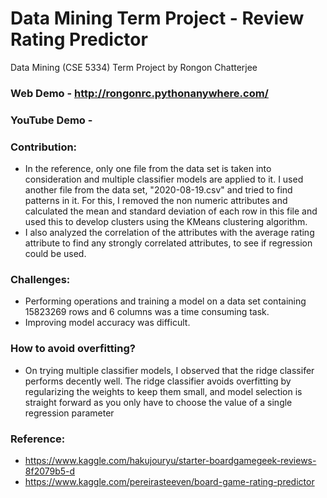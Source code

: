 # Data Mining Term Project - Review Rating Predictor
Data Mining (CSE 5334) Term Project by Rongon Chatterjee
### Web Demo - http://rongonrc.pythonanywhere.com/
### YouTube Demo - 
### Contribution:
* In the reference, only one file from the data set is taken into consideration and multiple classifier models are applied to it. I used another file from the data set, "2020-08-19.csv" and tried to find patterns in it. For this, I removed the non numeric attributes and calculated the mean and standard deviation of each row in this file and used this to  develop clusters using the KMeans clustering algorithm.
* I also analyzed the correlation of the attributes with the average rating attribute to find any strongly correlated attributes, to see if regression could be used.
### Challenges:
* Performing operations and training a model on a data set containing 15823269 rows and 6 columns was a time consuming task.
* Improving model accuracy was difficult.
### How to avoid overfitting?
* On trying multiple classifier models, I observed that the ridge classifer performs decently well. The ridge classifier avoids overfitting by regularizing the weights to keep them small, and model selection is straight forward as you only have to choose the value of a single regression parameter
### Reference:
* https://www.kaggle.com/hakujouryu/starter-boardgamegeek-reviews-8f2079b5-d
* https://www.kaggle.com/pereirasteeven/board-game-rating-predictor

